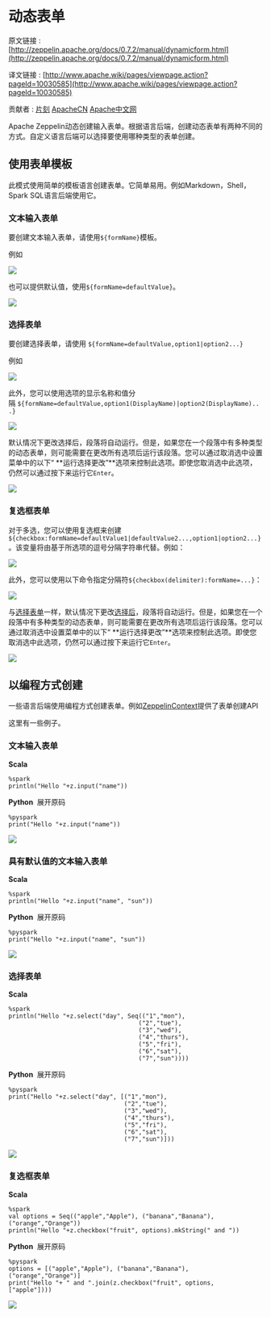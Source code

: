 # 动态表单

原文链接 : [http://zeppelin.apache.org/docs/0.7.2/manual/dynamicform.html](http://zeppelin.apache.org/docs/0.7.2/manual/dynamicform.html)

译文链接 : [http://www.apache.wiki/pages/viewpage.action?pageId=10030585](http://www.apache.wiki/pages/viewpage.action?pageId=10030585)

贡献者 : [片刻](/display/~jiangzhonglian) [ApacheCN](/display/~apachecn) [Apache中文网](/display/~apachechina)

Apache Zeppelin动态创建输入表单。根据语言后端，创建动态表单有两种不同的方式。自定义语言后端可以选择要使用哪种类型的表单创建。

## 使用表单模板

此模式使用简单的模板语言创建表单。它简单易用。例如Markdown，Shell，Spark SQL语言后端使用它。

### 文本输入表单

要创建文本输入表单，请使用`${formName}`模板。

例如

![](img/bad097121542c7a53e201f31da392d64.jpg)

也可以提供默认值，使用`${formName=defaultValue}`。

![](img/e230ca382575ec64ff53bdfc2605f31b.jpg)

### 选择表单

要创建选择表单，请使用 `${formName=defaultValue,option1|option2...}`

例如

![](img/655a2b4d1f88fac77967ff82a3cdaa20.jpg)

此外，您可以使用选项的显示名称和值分隔 `${formName=defaultValue,option1(DisplayName)|option2(DisplayName)...}`

![](img/a8c9382f36a47980399cf5d4471fde18.jpg)

默认情况下更改选择后，段落将自动运行。但是，如果您在一个段落中有多种类型的动态表单，则可能需要在更改所有选项后运行该段落。您可以通过取消选中设置菜单中的以下“ **运行选择更改”**选项来控制此选项。即使您取消选中此选项，仍然可以通过按下来运行它`Enter`。

![](img/7e879a972387a641e968c6148c2a87ba.jpg)

### 复选框表单

对于多选，您可以使用复选框来创建`${checkbox:formName=defaultValue1|defaultValue2...,option1|option2...}`。该变量将由基于所选项的逗号分隔字符串代替。例如：

![](img/fb0541f14960c4ace28ce88cf7e733d2.jpg)

此外，您可以使用以下命令指定分隔符`${checkbox(delimiter):formName=...}`：

![](img/6e80df888ae61088088396012e6e9a83.jpg)

与[选择表单](http://zeppelin.apache.org/docs/0.7.1/manual/dynamicform.html#select-form)一样，默认情况下更改[选择后](http://zeppelin.apache.org/docs/0.7.1/manual/dynamicform.html#select-form)，段落将自动运行。但是，如果您在一个段落中有多种类型的动态表单，则可能需要在更改所有选项后运行该段落。您可以通过取消选中设置菜单中的以下“ **运行选择更改”**选项来控制此选项。即使您取消选中此选项，仍然可以通过按下来运行它`Enter`。

![](img/e375d8e18513c2bbb5197e5ceaf319d6.jpg)

## 以编程方式创建

一些语言后端使用编程方式创建表单。例如[ZeppelinContext](http://zeppelin.apache.org/docs/0.7.1/interpreter/spark.html#zeppelincontext)提供了表单创建API

这里有一些例子。

### 文本输入表单

**Scala**

```
%spark
println("Hello "+z.input("name"))
```

**Python**  展开原码

```
%pyspark
print("Hello "+z.input("name"))
```

![](img/3d1a2297b542d8541b75e0c59c9e726d.jpg)

### 具有默认值的文本输入表单

**Scala**

```
%spark
println("Hello "+z.input("name", "sun"))
```

**Python**  展开原码

```
%pyspark
print("Hello "+z.input("name", "sun"))
```

![](img/376a199beaec3724036497eb7fa61837.jpg)

### 选择表单

**Scala**

```
%spark
println("Hello "+z.select("day", Seq(("1","mon"),
                                    ("2","tue"),
                                    ("3","wed"),
                                    ("4","thurs"),
                                    ("5","fri"),
                                    ("6","sat"),
                                    ("7","sun")))) 
```

**Python**  展开原码

```
%pyspark
print("Hello "+z.select("day", [("1","mon"),
                                ("2","tue"),
                                ("3","wed"),
                                ("4","thurs"),
                                ("5","fri"),
                                ("6","sat"),
                                ("7","sun")]))
```

![](img/ae5e7e24a606881163b5d88247109d72.jpg)

### **复选框表单**

**Scala**

```
%spark
val options = Seq(("apple","Apple"), ("banana","Banana"), ("orange","Orange"))
println("Hello "+z.checkbox("fruit", options).mkString(" and ")) 
```

**Python**  展开原码

```
%pyspark
options = [("apple","Apple"), ("banana","Banana"), ("orange","Orange")]
print("Hello "+ " and ".join(z.checkbox("fruit", options, ["apple"]))) 
```

![](img/dbd4f9f5acf3772d7c84d3b4d3be5e4e.jpg)